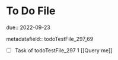 # To Do File

due:: 2022-09-23

metadatafield:: todoTestFile_297_69

- [ ] Task of todoTestFile_297 1 [[Query me]]

